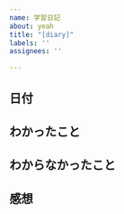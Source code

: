```yaml
---
name: 学習日記
about: yeah
title: "[diary]"
labels: ''
assignees: ''

---
```


## 日付

## わかったこと

## わからなかったこと

## 感想
